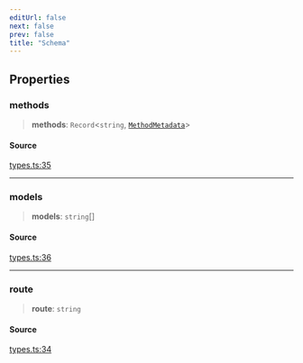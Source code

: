 ```yaml
---
editUrl: false
next: false
prev: false
title: "Schema"
---
```


## Properties

### methods

> **methods**: `Record`\<`string`, [`MethodMetadata`](MethodMetadata.md)\>

#### Source

[types.ts:35](https://github.com/chord-ts/rpc/blob/d3d88c3/src/types.ts#L35)

***

### models

> **models**: `string`[]

#### Source

[types.ts:36](https://github.com/chord-ts/rpc/blob/d3d88c3/src/types.ts#L36)

***

### route

> **route**: `string`

#### Source

[types.ts:34](https://github.com/chord-ts/rpc/blob/d3d88c3/src/types.ts#L34)
